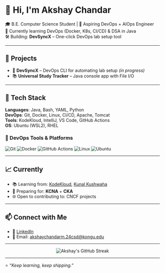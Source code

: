 # 👋 Hi, I'm Akshay Chandar

🎓 B.E. Computer Science Student | 🚀 Aspiring DevOps + AIOps Engineer  
🎯 Currently learning DevOps (Docker, K8s, CI/CD) & DSA in Java  
🛠️ Building: **DevSyncX** – One-click DevOps lab setup tool  

---

## 🚀 Projects
- 🔧 **DevSyncX** – DevOps CLI for automating lab setup *(in progress)*
- 📚 **Universal Study Tracker** – Java console app with File I/O

---

## 🧰 Tech Stack

**Languages**: Java, Bash, YAML, Python  
**DevOps**: Git, Docker, Linux, CI/CD, Apache, Tomcat  
**Tools**: KodeKloud, IntelliJ, VS Code, GitHub Actions  
**OS**: Ubuntu (WSL2), RHEL

### 🔧 DevOps Tools & Platforms

![Git](https://img.shields.io/badge/-Git-F05032?style=flat&logo=git)
![Docker](https://img.shields.io/badge/-Docker-2496ED?style=flat&logo=docker)
![GitHub Actions](https://img.shields.io/badge/-GitHub%20Actions-2088FF?style=flat&logo=github-actions)
![Linux](https://img.shields.io/badge/-Linux-FCC624?style=flat&logo=linux)
![Ubuntu](https://img.shields.io/badge/-Ubuntu-E95420?style=flat&logo=ubuntu)

---

## 📈 Currently

- 📚 Learning from: [KodeKloud](https://kodekloud.com/), [Kunal Kushwaha](https://github.com/kunal-kushwaha)
- 🧪 Preparing for: **KCNA** + **CKA**
- 🌐 Open to contributing to: CNCF projects

---

## 📫 Connect with Me

- 💼 [LinkedIn](https://www.linkedin.com/in/akshay-chandar-0129b7291)  
- 📧 Email: akshaychandarm.24csd@kongu.edu  

---

<p align="center">
  <img src="https://github-readme-streak-stats.herokuapp.com?user=Akshay797-stack&theme=tokyonight&hide_border=true" alt="Akshay's GitHub Streak" />
</p>

---

⭐ *“Keep learning, keep shipping.”*
